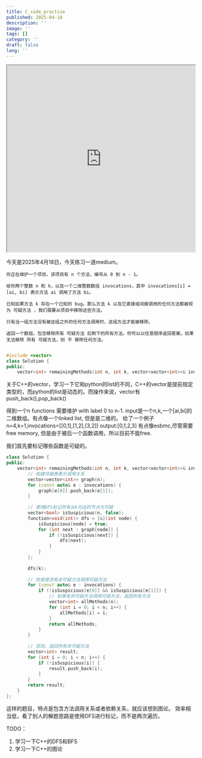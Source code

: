 ```yaml
---
title: C_code_practise
published: 2025-04-18
description: ''
image: ''
tags: []
category: ''
draft: false 
lang: ''
---
```




<iframe width="100%" height="500px" src="https://godbolt.org/e#g:!((g:!((g:!((h:codeEditor,i:(filename:'1',fontScale:14,fontUsePx:'0',j:1,lang:c,selection:(endColumn:1,endLineNumber:1,positionColumn:1,positionLineNumber:1,selectionStartColumn:1,selectionStartLineNumber:1,startColumn:1,startLineNumber:1),source:''),l:'5',n:'0',o:'C+source+%231',t:'0')),k:50,l:'4',n:'0',o:'',s:0,t:'0'),(g:!((h:executor,i:(argsPanelShown:'1',compilationPanelShown:'0',compiler:cg132,compilerName:'',compilerOutShown:'0',execArgs:'',execStdin:'',fontScale:14,fontUsePx:'0',j:1,lang:c,libs:!(),options:'',source:1,stdinPanelShown:'1',tree:'1',wrap:'1'),l:'5',n:'0',o:'Executor+x86-64+gcc+13.2+(C,+Editor+%231)',t:'0')),k:50,l:'4',n:'0',o:'',s:0,t:'0')),l:'2',n:'0',o:'',t:'0')),version:4"></iframe>

今天是2025年4月18日，今天练习一道medium。
```
你正在维护一个项目，该项目有 n 个方法，编号从 0 到 n - 1。

给你两个整数 n 和 k，以及一个二维整数数组 invocations，其中 invocations[i] = [ai, bi] 表示方法 ai 调用了方法 bi。

已知如果方法 k 存在一个已知的 bug。那么方法 k 以及它直接或间接调用的任何方法都被视为 可疑方法 ，我们需要从项目中移除这些方法。

只有当一组方法没有被这组之外的任何方法调用时，这组方法才能被移除。

返回一个数组，包含移除所有 可疑方法 后剩下的所有方法。你可以以任意顺序返回答案。如果无法移除 所有 可疑方法，则 不 移除任何方法。
```

```c++

#include <vector>
class Solution {
public:
    vector<int> remainingMethods(int n, int k, vector<vector<int>>& invocations) {

```
关于C++的vector，学习一下它和python的list的不同，C++的vector是提前规定类型的，而python的list是动态的。而操作来说，vector有push_back(),pop_back()


得到一个n functions 需要维护 with label 0 to n-1.
input是一个n,k,一个[ai,bi]的二维数组。有点像一个linked list, 但是是二维的。
给了一个例子n=4,k=1,invocations=[[0,1],[1,2],[3,2]]
output:[0,1,2,3]
有点像esbmc,尽管需要free memory, 但是由于被后一个函数调用，所以目前不能free.

我们首先要标记哪些函数是可疑的。
```c++
class Solution {
public:
    vector<int> remainingMethods(int n, int k, vector<vector<int>>& invocations) {
        // 构建邻接表表示调用关系
        vector<vector<int>> graph(n);
        for (const auto& e : invocations) {
            graph[e[0]].push_back(e[1]);
        }
        
        // 使用DFS标记所有从k可达的节点为可疑
        vector<bool> isSuspicious(n, false);
        function<void(int)> dfs = [&](int node) {
            isSuspicious[node] = true;
            for (int next : graph[node]) {
                if (!isSuspicious[next]) {
                    dfs(next);
                }
            }
        };
        
        dfs(k);
        
        // 检查是否有非可疑方法调用可疑方法
        for (const auto& e : invocations) {
            if (!isSuspicious[e[0]] && isSuspicious[e[1]]) {
                // 如果有非可疑方法调用可疑方法，返回所有方法
                vector<int> allMethods(n);
                for (int i = 0; i < n; i++) {
                    allMethods[i] = i;
                }
                return allMethods;
            }
        }
        
        // 否则，返回所有非可疑方法
        vector<int> result;
        for (int i = 0; i < n; i++) {
            if (!isSuspicious[i]) {
                result.push_back(i);
            }
        }
        return result;
    }
};


```


这样的题目，特点是包含方法调用关系或者依赖关系，就应该想到图论。
效率相当低，看了别人的解题思路是使用DFS进行标记，而不是两次遍历。

TODO：
1. 学习一下C++的DFS和BFS
2. 学习一下C++的图论